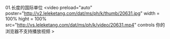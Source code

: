 01.长度的国际单位
<video preload="auto" poster="http://v2.leleketang.com/dat/ms/ph/k/thumb/20631.jpg" width = 100% hight = 100% src="http://vs.leleketang.com/dat/ms/ph/k/video/20631.mp4" controls 你的浏览器不支持播放视频 ></video>